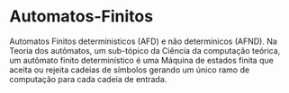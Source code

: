 # Automatos-Finitos
Automatos Finitos deterministicos (AFD) e não determinicos (AFND).
Na Teoria dos autômatos, um sub-tópico da Ciência da computação teórica, um autômato finito determinístico é uma Máquina de estados finita que aceita ou rejeita cadeias de símbolos gerando um único ramo de computação para cada cadeia de entrada.
